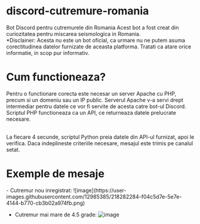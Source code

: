 # discord-cutremure-romania
Bot Discord pentru cutremurele din Romania
Acest bot a fost creat din curiozitatea pentru miscarea seismologica in Romania. <br>
*Disclainer: Acesta nu este un bot oficial, ca urmare nu ne putem asuma corectitudinea datelor furnizate de aceasta platforma. Tratati ca atare orice informatie, in scop pur informativ.

<h1>Cum functioneaza?</h1>
Pentru o functionare corecta este necesar un server Apache cu PHP, precum si un domeniu sau un IP public. 
Serverul Apache v-a servi drept intermediar pentru datele ce vor fi servite de acesta catre bot-ul Discord. Scriptul PHP functioneaza ca un API, ce returneaza datele prelucrate necesare.
<br><br>

La fiecare 4 secunde, scriptul Python preia datele din API-ul furnizat, apoi le verifica. Daca indeplineste criteriile necesare, mesajul este trimis pe canalul setat.

<h1> Exemple de mesaje </h1>
- Cutremur nou inregistrat:
![image](https://user-images.githubusercontent.com/12985385/218282284-f04c5d7e-5e7e-4144-b770-cb3b02a974fb.png)

- Cutremur mai mare de 4.5 grade:
![image](https://user-images.githubusercontent.com/12985385/218282267-3b491841-eae8-4170-a89d-3440f0a1c3e1.png)

